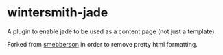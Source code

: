 wintersmith-jade
================

A plugin to enable jade to be used as a content page (not just a template).

Forked from [smebberson](https://github.com/smebberson/wintersmith-jade) in order to remove pretty html formatting.